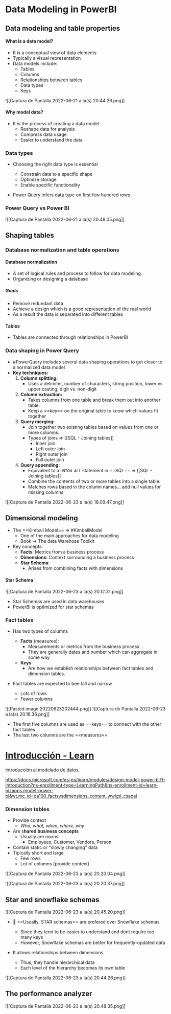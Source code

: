# Data Modeling in PowerBI

## Data modeling and table properties

#### What is a data model?
- It is a conceptual view of data elements
- Typically a visual representation
- Data models include:
	- Tables
	- Columns
	- Relationships between tables
	- Data types
	- Keys

![[Captura de Pantalla 2022-06-21 a la(s) 20.44.26.png]]

#### Why model data?
- It is the process of creating a data model
	- Reshape data for analysis
	- Compress data usage
	- Easier to understand the data

### Data types
- Choosing the right data type is essential
	- Constrain data to a specific shape
	- Optimize storage
	- Enable specific functionality

- Power Query infers data type on first few hundred rows

### Power Query vs Power BI

![[Captura de Pantalla 2022-06-21 a la(s) 20.48.05.png]]

## Shaping tables

### Database normalization and table operations
#### Database normalization
- A set of logical rules and process to follow for data modeling.
- Organizing or designing a database

##### Goals
- Remove redundant data
- Achieve a design which is a good representation of the real world
- As a result the data is separated into different tables

#### Tables
- Tables are connected through relationships in PowerBI

### Data shaping in Power Query
- #PowerQuery includes several data shaping operations to get closer to a normalized data model
- **Key techniques:**
	1. **Column splitting:**
		- Uses a delimiter, number of characters, string position, lower vs upper casting, digit vs. non-digit
	2. **Column extraction:**
		- Takes columns from one table and break them out into another table.
		- Keep a ==key== on the original table to know which values fit together
	3. **Query merging:**
		- Join together two existing tables based on values from one or more columns.
		- Types of joins => [[SQL - Joining tables]]
			- Inner join
			- Left outer join
			- Right outer join
			- Full outer join
	4. **Query appending:**
		- Equivalent to a `UNION ALL` statement in ==SQL== => [[SQL - Joining tables]]
		- Combine the contents of two or more tables into a single table.
		- Matches rows based in the column names... add null values for missing columns

![[Captura de Pantalla 2022-06-23 a la(s) 18.09.47.png]]

## Dimensional modeling
- The ==Kimball Model== => #KimballModel
	- One of the main approaches for data modeling
	- Book -> The data Warehose Toolkit
- Key concepts:
	- **Facts**: Metrics from a business process
	- **Dimensions**: Context surrounding a business process
	- **Star Schema**:
		- Arises from combining facts with dimensions


#### Star Schema
![[Captura de Pantalla 2022-06-23 a la(s) 20.12.31.png]]
- Star Schemas are used in data warehouses
- PowerBI is optimized for star schemas

### Fact tables
- Has two types of columns
	- **Facts** (measures):
		- Measurements or metrics from the business process
		- They are generally dates and number which can aggregate in some way
	- **Keys**:
		- Are how we establish relationships between fact tables and dimension tables.

- Fact tables are expected to bee tall and narrow
	- Lots of rows
	- Fewer columns
	
![[Pasted image 20220623202444.png]]
![[Captura de Pantalla 2022-06-23 a la(s) 20.16.36.png]]
- The first five columns are used as ==keys== to connect with the other fact tables
- The last two columns are the ==measures==


<div class="rich-link-card-container"><a class="rich-link-card" href="https://docs.microsoft.com/es-es/learn/modules/design-model-power-bi/1-introduction?ns-enrollment-type=LearningPath&ns-enrollment-id=learn-bizapps.model-power-bi&wt.mc_id=da100_factsvsdimensions_content_wwlgtl_csadai" target="_blank">
	<div class="rich-link-image-container">
		<div class="rich-link-image" style="background-image: url('https://docs.microsoft.com/en-us/media/logos/logo-ms-social.png')">
	</div>
	</div>
	<div class="rich-link-card-text">
		<h1 class="rich-link-card-title">Introducción - Learn</h1>
		<p class="rich-link-card-description">
		Introducción al modelado de datos.
		</p>
		<p class="rich-link-href">
		https://docs.microsoft.com/es-es/learn/modules/design-model-power-bi/1-introduction?ns-enrollment-type=LearningPath&ns-enrollment-id=learn-bizapps.model-power-bi&wt.mc_id=da100_factsvsdimensions_content_wwlgtl_csadai
		</p>
	</div>
</a></div>



### Dimension tables
- Provide context
	- *Who, what, when, where, why*
- Are s**hared business concepts**
	- Usually are nouns:
		- Employees, Customer, Vendors, Person
- Contain static or "slowly changing" data
- Tipically short and large
	- Few rows
	- Lot of columns (provide context)
	
![[Captura de Pantalla 2022-06-23 a la(s) 20.20.04.png]]

![[Captura de Pantalla 2022-06-23 a la(s) 20.20.37.png]]

## Star and snowflake schemas
![[Captura de Pantalla 2022-06-23 a la(s) 20.45.20.png]]
- 🚨 ==Usually, STAR schemas== are prefered over Snowflake schemas
	- Since they tend to be easier to understand and dont require too many keys
	- However, Snowflake schemas are better for frequently-updated data

- It allows relationships between dimensions
	- Thus, they handle hierarchical data
	- Each level of the hierarchy becomes its own table

![[Captura de Pantalla 2022-06-23 a la(s) 20.44.26.png]]

## The performance analyzer

![[Captura de Pantalla 2022-06-23 a la(s) 20.48.35.png]]

